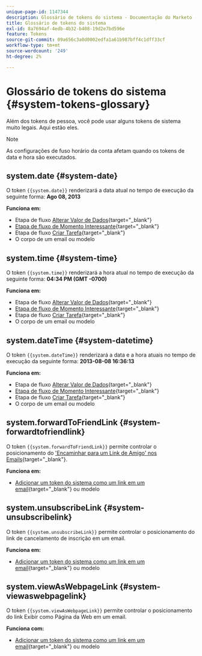```yaml
---
unique-page-id: 1147344
description: Glossário de tokens do sistema - Documentação do Marketo - Documentação do produto
title: Glossário de tokens do sistema
exl-id: 8a7694af-4edb-4b32-b408-19d2e7bd596e
feature: Tokens
source-git-commit: 09a656c3a0d0002edfa1a61b987bff4c1dff33cf
workflow-type: tm+mt
source-wordcount: '249'
ht-degree: 2%

---
```


# Glossário de tokens do sistema {#system-tokens-glossary}

Além dos tokens de pessoa, você pode usar alguns tokens de sistema muito legais. Aqui estão eles.

>[!NOTE]
>
>As configurações de fuso horário da conta afetam quando os tokens de data e hora são executados.

## system.date {#system-date}

O token `{{system.date}}` renderizará a data atual no tempo de execução da seguinte forma: **Ago 08, 2013**

**Funciona em:**

* Etapa de fluxo [Alterar Valor de Dados](/help/marketo/product-docs/core-marketo-concepts/smart-campaigns/flow-actions/change-data-value.md){target="_blank"}
* [Etapa de fluxo de Momento Interessante](/help/marketo/product-docs/core-marketo-concepts/smart-campaigns/flow-actions/interesting-moment.md){target="_blank"}
* Etapa de fluxo [Criar Tarefa](/help/marketo/product-docs/core-marketo-concepts/smart-campaigns/salesforce-flow-actions/create-task.md){target="_blank"}
* O corpo de um email ou modelo

## system.time {#system-time}

O token `{{system.time}}` renderizará a hora atual no tempo de execução da seguinte forma: **04:34 PM (GMT -0700)**

**Funciona em:**

* Etapa de fluxo [Alterar Valor de Dados](/help/marketo/product-docs/core-marketo-concepts/smart-campaigns/flow-actions/change-data-value.md){target="_blank"}
* [Etapa de fluxo de Momento Interessante](/help/marketo/product-docs/core-marketo-concepts/smart-campaigns/flow-actions/interesting-moment.md){target="_blank"}
* Etapa de fluxo [Criar Tarefa](/help/marketo/product-docs/core-marketo-concepts/smart-campaigns/salesforce-flow-actions/create-task.md){target="_blank"}
* O corpo de um email ou modelo

## system.dateTime {#system-datetime}

O token `{{system.dateTime}}` renderizará a data e a hora atuais no tempo de execução da seguinte forma: **2013-08-08 16:36:13**

**Funciona em:**

* Etapa de fluxo [Alterar Valor de Dados](/help/marketo/product-docs/core-marketo-concepts/smart-campaigns/flow-actions/change-data-value.md){target="_blank"}
* [Etapa de fluxo de Momento Interessante](/help/marketo/product-docs/core-marketo-concepts/smart-campaigns/flow-actions/interesting-moment.md){target="_blank"}
* Etapa de fluxo [Criar Tarefa](/help/marketo/product-docs/core-marketo-concepts/smart-campaigns/salesforce-flow-actions/create-task.md){target="_blank"}
* O corpo de um email ou modelo

## system.forwardToFriendLink {#system-forwardtofriendlink}

O token `{{system.forwardToFriendLink}}` permite controlar o posicionamento do [&#39;Encaminhar para um Link de Amigo&#39; nos Emails](/help/marketo/product-docs/email-marketing/general/functions-in-the-editor/forward-to-a-friend-link-in-emails.md){target="_blank"}.

**Funciona em:**

* [Adicionar um token do sistema como um link em um email](/help/marketo/product-docs/email-marketing/general/using-tokens/add-a-system-token-as-a-link-in-an-email.md){target="_blank"} ou modelo

## system.unsubscribeLink {#system-unsubscribelink}

O token `{{system.unsubscribeLink}}` permite controlar o posicionamento do link de cancelamento de inscrição em um email.

**Funciona em:**

* [Adicionar um token do sistema como um link em um email](/help/marketo/product-docs/email-marketing/general/using-tokens/add-a-system-token-as-a-link-in-an-email.md){target="_blank"} ou modelo

## system.viewAsWebpageLink {#system-viewaswebpagelink}

O token `{{system.viewAsWebpageLink}}` permite controlar o posicionamento do link Exibir como Página da Web em um email.

**Funciona com:**

* [Adicionar um token do sistema como um link em um email](/help/marketo/product-docs/email-marketing/general/using-tokens/add-a-system-token-as-a-link-in-an-email.md){target="_blank"} ou modelo
